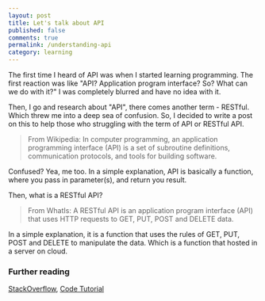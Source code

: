 ```yaml
---
layout: post
title: Let's talk about API
published: false
comments: true
permalink: /understanding-api
category: learning
---
```


The first time I heard of API was when I started learning programming. The first reaction was like "API? Application program interface? So? What can we do with it?" 
I was completely blurred and have no idea with it.

Then, I go and research about "API", there comes another term - RESTful. Which threw me into a deep sea of confusion. So, I 
decided to write a post on this to help those who struggling with the term of API or RESTful API.

> From Wikipedia:
> In computer programming, an application programming interface (API) is a set of subroutine definitions, communication protocols, 
> and tools for building software.

Confused? Yea, me too. In a simple explanation, API is basically a function, where you pass in parameter(s), and return you result. 

Then, what is a RESTful API?
> From WhatIs:
> A RESTful API is an application program interface (API) that uses HTTP requests to GET, PUT, POST and DELETE data.

In a simple explanation, it is a function that uses the rules of GET, PUT, POST and DELETE to manipulate the data. Which is a function
that hosted in a server on cloud.

### Further reading
[StackOverflow](https://stackoverflow.com/questions/671118/what-exactly-is-restful-programming),
[Code Tutorial](https://medium.com/python-pandemonium/build-simple-restful-api-with-python-and-flask-part-1-fae9ff66a706)
